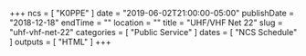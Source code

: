 +++
ncs = [ "K0PPE" ]
date = "2019-06-02T21:00:00-05:00"
publishDate = "2018-12-18"
endTime = ""
location = ""
title = "UHF/VHF Net 22"
slug = "uhf-vhf-net-22"
categories = [ "Public Service" ]
dates = [ "NCS Schedule" ]
outputs = [ "HTML" ]
+++

